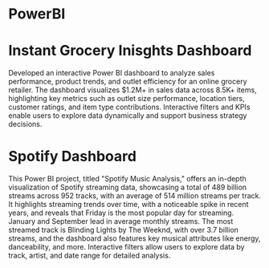 # PowerBI
# Instant Grocery Inisghts Dashboard
Developed an interactive Power BI dashboard to analyze sales performance, product trends, and outlet efficiency for an online grocery retailer. The dashboard visualizes $1.2M+ in sales data across 8.5K+ items, highlighting key metrics such as outlet size performance, location tiers, customer ratings, and item type contributions. Interactive filters and KPIs enable users to explore data dynamically and support business strategy decisions.
# Spotify Dashboard
This Power BI project, titled "Spotify Music Analysis," offers an in-depth visualization of Spotify streaming data, showcasing a total of 489 billion streams across 952 tracks, with an average of 514 million streams per track. It highlights streaming trends over time, with a noticeable spike in recent years, and reveals that Friday is the most popular day for streaming. January and September lead in average monthly streams. The most streamed track is Blinding Lights by The Weeknd, with over 3.7 billion streams, and the dashboard also features key musical attributes like energy, danceability, and more. Interactive filters allow users to explore data by track, artist, and date range for detailed analysis.
